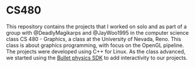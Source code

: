 # CS480
This repository contains the projects that I worked on solo and as part of a group with @DeadlyMagikarps and @JayWoo1995 in the computer science class CS 480 - Graphics, a class at the University of Nevada, Reno.
This class is about graphics programming, with focus on the OpenGL pipeline. The projects were developed using C++ for Linux.
As the class advanced, we started using the [Bullet physics SDK](https://github.com/bulletphysics/bullet3) to add interactivity to our projects.
